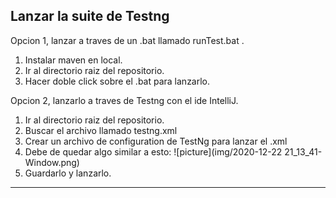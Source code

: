 ## Lanzar la suite de Testng

Opcion 1, lanzar a traves de un .bat llamado runTest.bat .

1. Instalar maven en local.
2. Ir al directorio raiz del repositorio.
3. Hacer doble click sobre el .bat para lanzarlo.

Opcion 2, lanzarlo a traves de Testng con el ide IntelliJ.

1. Ir al directorio raiz del repositorio.
2. Buscar el archivo llamado testng.xml
3. Crear un archivo de configuration de TestNg para lanzar el .xml
4. Debe de quedar algo similar a esto:
![picture](img/2020-12-22 21_13_41-Window.png)
5. Guardarlo y lanzarlo.


---

